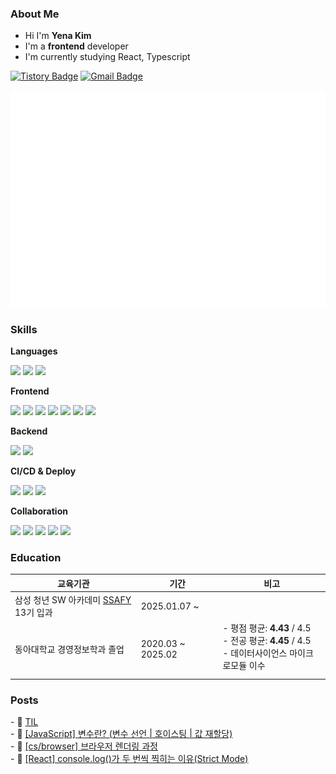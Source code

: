 <h3>About Me</h3>
<ul>
<li>Hi I'm <strong>Yena Kim</strong></li>
<li>I'm a <strong>frontend</strong> developer</li>
<li>I'm currently studying React, Typescript</li>
</ul>

[![Tistory Badge](https://img.shields.io/badge/Blog-232326?style=flat&logo=devbox&logoColor=white)](https://yeneua.tistory.com/) 
[![Gmail Badge](https://img.shields.io/badge/Gmail-EA4335?style=flat&logo=Gmail&logoColor=white)](mailto:yeneua.dev@gmail.com) 

![Metrics](/github-metrics.svg)
<br>
<h3>Skills</h3>
<p><strong>Languages</strong><p>
<img src="https://img.shields.io/badge/javascript-F7DF1E?style=flat-square&logo=javascript&logoColor=black">
<img src="https://img.shields.io/badge/typescript-3178C6?style=flat-square&logo=typescript&logoColor=white">
<img src="https://img.shields.io/badge/python-3776AB?style=flat-square&logo=python&logoColor=yellow">

<p><strong>Frontend</strong><p>
<img src="https://img.shields.io/badge/html5-E34F26?style=flat-square&logo=html5&logoColor=white">
<img src="https://img.shields.io/badge/css-0070BA?style=flat-square&logo=css&logoColor=white">
<img src="https://img.shields.io/badge/React-61DAFB?style=flat-square&logo=react&logoColor=white">
<img src="https://img.shields.io/badge/Vue.js-4FC08D?style=flat-square&logo=vuedotjs&logoColor=white">
<img src="https://img.shields.io/badge/vite-646CFF?style=flat-square&logo=vite&logoColor=white">
<img src="https://img.shields.io/badge/styledcomponents-DB7093?style=flat-square&logo=styledcomponents&logoColor=white">
<img src="https://img.shields.io/badge/tailwindcss-06B6D4?style=flat-square&logo=tailwindcss&logoColor=white">

<p><strong>Backend</strong><p>
<img src="https://img.shields.io/badge/django-092E20?style=flat-square&logo=django&logoColor=white">
<img src="https://img.shields.io/badge/mysql-4479A1?style=flat-square&logo=mysql&logoColor=white">

<p><strong>CI/CD & Deploy</strong><p>
<img src="https://img.shields.io/badge/vercel-000000?style=flat-square&logo=vercel&logoColor=white">
<img src="https://img.shields.io/badge/supabase-3FCF8E?style=flat-square&logo=supabase&logoColor=white">
<img src="https://img.shields.io/badge/render-000000?style=flat-square&logo=render&logoColor=white">
  
<p><strong>Collaboration</strong><p>
<img src="https://img.shields.io/badge/git-F05032?style=flat-square&logo=git&logoColor=white">
<img src="https://img.shields.io/badge/github-181717?style=flat-square&logo=github&logoColor=white">
<img src="https://img.shields.io/badge/figma-F24E1E?style=flat-square&logo=figma&logoColor=white">
<img src="https://img.shields.io/badge/notion-000000?style=flat-square&logo=notion&logoColor=white">
<img src="https://img.shields.io/badge/slack-4A154B?style=flat-square&logo=slack&logoColor=white">
  
<br>
<div align= "left">
    <h3>Education</h3>
    <table>
        <thead>
            <tr>
                <th>교육기관</th>
                <th>기간</th>
                <th>비고</th>
            </tr>
        </thead>
        <tbody>
            <tr>
                <td>
                삼성 청년 SW 아카데미
                    <a href=https://www.ssafy.com/ksp/jsp/swp/swpMain.jsp target="_blank">SSAFY</a> 13기 입과
                </td>
                <td>2025.01.07 ~</td>
                <td></td>
            </tr>
            <tr>
                <td>동아대학교 경영정보학과 졸업</td>
                <td>2020.03 ~ 2025.02</td>
                <td>
                    <div style="margin-bottom: 8px;">
                        - 평점 평균: <strong>4.43</strong> / 4.5<br>
                        - 전공 평균: <strong>4.45</strong> / 4.5<br>
                        - 데이터사이언스 마이크로모듈 이수
                    </div>
                </td>
            </tr>
        </tbody>
    </table>
</div>

<h3>Posts</h3>
- 📌 <a href="https://github.com/yeneua/TIL" >TIL</a><br>
- 🔗 <a href="https://yeneua.tistory.com/27" >[JavaScript] 변수란? (변수 선언 | 호이스팅 | 값 재할당)</a><br>
- 🔗 <a href="https://github.com/yeneua/TIL/blob/main/cs/browser/rendering.md">[cs/browser] 브라우저 렌더링 과정</a><br>
- 🔗 <a href="https://yeneua.tistory.com/29">[React] console.log()가 두 번씩 찍히는 이유(Strict Mode)</a>
